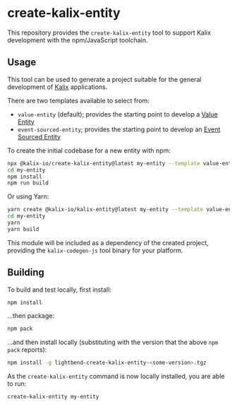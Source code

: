 # create-kalix-entity

This repository provides the `create-kalix-entity` tool to support Kalix development with the npm/JavaScript toolchain.

## Usage

This tool can be used to generate a project suitable for the general development of
[Kalix](https://kalix.io) applications.

There are two templates available to select from:

- `value-entity` (default); provides the starting point to develop a [Value Entity](https://docs.akkaserverless.dev/js-services/value-entity.html)
- `event-sourced-entity`; provides the starting point to develop an [Event Sourced Entity](https://docs.akkaserverless.dev/js-services/eventsourced.html)

To create the initial codebase for a new entity with npm:

```sh
npx @kalix-io/create-kalix-entity@latest my-entity --template value-entity
cd my-entity
npm install
npm run build
```

Or using Yarn:

```sh
yarn create @kalix-io/kalix-entity@latest my-entity --template value-entity
cd my-entity
yarn
yarn build
```

This module will be included as a dependency of the created project, providing the `kalix-codegen-js` tool binary for your platform.

## Building

To build and test locally, first install:

```sh
npm install
```

...then package:

```sh
npm pack
```

...and then install locally (substituting <some-version> with the version that the above `npm pack` reports):

```sh
npm install -g lightbend-create-kalix-entity-<some-version>.tgz
```

As the `create-kalix-entity` command is now locally installed, you are able to run:

```sh
create-kalix-entity my-entity
```
